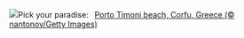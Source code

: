 ![](https://www.bing.com/th?id=OHR.CorfuBeach_EN-US1955770867_UHD.jpg&w=1000)Pick your paradise:&nbsp;&ensp;[Porto Timoni beach, Corfu, Greece (© nantonov/Getty Images)](https://www.bing.com/th?id=OHR.CorfuBeach_EN-US1955770867_UHD.jpg)
<br><br/>
